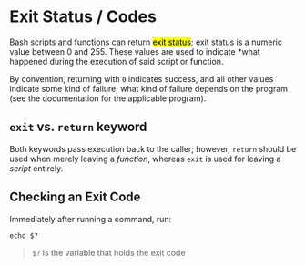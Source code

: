 # Exit Status / Codes

Bash scripts and functions can return <mark>exit status</mark>; exit status is a numeric value between 0 and 255. These values are used to indicate *what happened during the execution of said script or function.

By convention, returning with `0` indicates success, and all other values indicate some kind of failure; what kind of failure depends on the program (see the documentation for the applicable program).

## `exit` vs. `return` keyword

Both keywords pass execution back to the caller; however, `return` should be used when merely leaving a *function*, whereas `exit` is used for leaving a *script* entirely.

## Checking an Exit Code

Immediately after running a command, run:

`echo $?`

> `$?` is the variable that holds the exit code